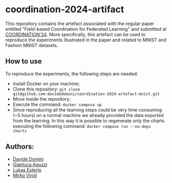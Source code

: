 # coordination-2024-artifact

This repository contains the artefact associated with the regular paper entitled "Field-based Coordination for Federated Learning" and submitted at [COORDINATION'24](https://www.discotec.org/2024/coordination.html). More specifically, this artefact can be used to reproduce the experiments illustrated in the paper and related to MNIST and Fashion MNIST datasets.

## How to use
To reproduce the experiments, the following steps are needed:
- Install Docker on your machine;
- Clone this repository: `git clone git@github.com:davidedomini/coordination-2024-artefact-mnist.git`
- Move inside the repository;
- Execute the command: `docker compose up `
- Since reproducing all the learning steps could be very time consuming (~5 hours) on a normal machine we already provided the data exported from the learning. In this way it is possible to regenerate only the charts executing the following command: `docker compose run --no-deps charts`

## Authors:
- [Davide Domini](mailto:davide.domini@unibo.it)
- [Gianluca Aguzzi](mailto:gianluca.aguzzi@unibo.it)
- [Lukas Esterle](mailto:lukas.esterle@ece.au.dk)
- [Mirko Viroli](mailto:mirko.viroli@unibo.it)

